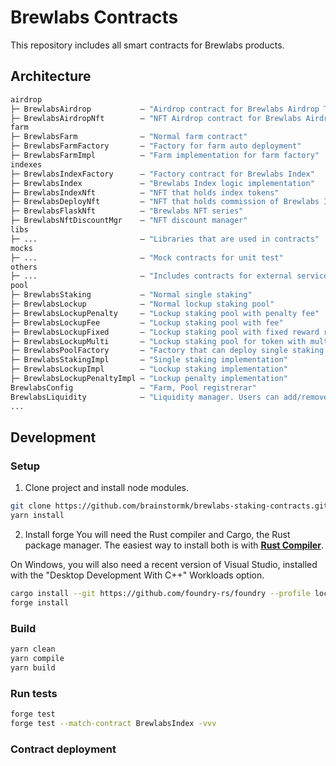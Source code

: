 # Brewlabs Contracts
This repository includes all smart contracts for Brewlabs products.

## Architecture
```ml
airdrop
├─ BrewlabsAirdrop           — "Airdrop contract for Brewlabs Airdrop Tool"
├─ BrewlabsAirdropNft        — "NFT Airdrop contract for Brewlabs Airdrop Tool"
farm
├─ BrewlabsFarm              — "Normal farm contract"
├─ BrewlabsFarmFactory       — "Factory for farm auto deployment"
├─ BrewlabsFarmImpl          — "Farm implementation for farm factory"
indexes
├─ BrewlabsIndexFactory      — "Factory contract for Brewlabs Index"
├─ BrewlabsIndex             — "Brewlabs Index logic implementation"
├─ BrewlabsIndexNft          — "NFT that holds index tokens"
├─ BrewlabsDeployNft         — "NFT that holds commission of Brewlabs Index"
├─ BrewlabsFlaskNft          — "Brewlabs NFT series"
├─ BrewlabsNftDiscountMgr    — "NFT discount manager"
libs
├─ ...                       — "Libraries that are used in contracts"
mocks
├─ ...                       — "Mock contracts for unit test"
others
├─ ...                       — "Includes contracts for external services"
pool
├─ BrewlabsStaking           — "Normal single staking"
├─ BrewlabsLockup            — "Normal lockup staking pool"
├─ BrewlabsLockupPenalty     — "Lockup staking pool with penalty fee"
├─ BrewlabsLockupFee         — "Lockup staking pool with fee"
├─ BrewlabsLockupFixed       — "Lockup staking pool with fixed reward rate"
├─ BrewlabsLockupMulti       — "Lockup staking pool for token with multiple reflections"
├─ BrewlabsPoolFactory       — "Factory that can deploy single staking or lockup staking automatically"
├─ BrewlabsStakingImpl       — "Single staking implementation"
├─ BrewlabsLockupImpl        — "Lockup staking implementation"
├─ BrewlabsLockupPenaltyImpl — "Lockup penalty implementation"
BrewlabsConfig               — "Farm, Pool registrerar"
BrewlabsLiquidity            — "Liquidity manager. Users can add/remove liquidity via a contract"
...
```

## Development

### Setup
1. Clone project and install node modules.

```sh
git clone https://github.com/brainstormk/brewlabs-staking-contracts.git
yarn install
```

2. Install forge
You will need the Rust compiler and Cargo, the Rust package manager. The easiest way to install both is with [**Rust Compiler**](https://rustup.rs/).

On Windows, you will also need a recent version of Visual Studio, installed with the "Desktop Development With C++" Workloads option.

```sh
cargo install --git https://github.com/foundry-rs/foundry --profile local --force foundry-cli anvil chisel
forge install
```

### Build

```sh
yarn clean
yarn compile
yarn build
```

### Run tests

```sh
forge test
forge test --match-contract BrewlabsIndex -vvv
```

### Contract deployment
